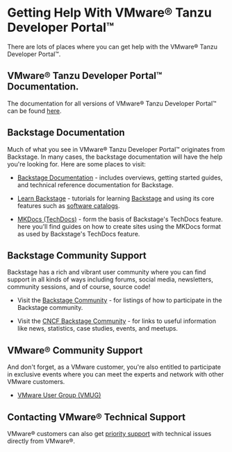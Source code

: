 # Getting Help With VMware® Tanzu Developer Portal™

There are lots of places where you can get help with the VMware® Tanzu Developer Portal™.

## VMware® Tanzu Developer Portal™ Documentation.

The documentation for all versions of VMware® Tanzu Developer Portal™ can be found [here](https://docs.vmware.com/en/VMware-Tanzu-Application-Platform/index.html).

## Backstage Documentation

Much of what you see in VMware® Tanzu Developer Portal™ originates from Backstage. In many cases, the backstage documentation will have the help you're looking for. Here are some places to visit:

* [Backstage Documentation](https://backstage.io/docs) - includes overviews, getting started guides, and technical reference documentation for Backstage.

* [Learn Backstage](https://backstage.spotify.com/learn/) - tutorials for learning [Backstage](https://backstage.spotify.com/learn/backstage-for-all/backstage-for-all/1-introduction/) and using its core features such as [software catalogs](https://backstage.spotify.com/learn/backstage-for-all/software-catalog/3-software-catalog/).

* [MKDocs (TechDocs)](https://www.mkdocs.org/) - form the basis of Backstage's TechDocs feature. here you'll find guides on how to create sites using the MKDocs format as used by Backstage's TechDocs feature.

## Backstage Community Support

Backstage has a rich and vibrant user community where you can find support in all kinds of ways including forums, social media, newsletters, community sessions, and of course, source code!

* Visit the [Backstage Community](https://backstage.io/community/) - for listings of how to participate in the Backstage community.

* Visit the [CNCF Backstage Community](https://www.cncf.io/projects/backstage/) - for links to useful information like news, statistics, case studies, events, and meetups.

## VMware® Community Support

And don't forget, as a VMware customer, you're also entitled to participate in exclusive events where you can meet the experts and network with other VMware customers.

* [VMware User Group (VMUG)](https://www.vmug.com/)

## Contacting VMware® Technical Support

VMware® customers can also get [priority support](https://tanzu.vmware.com/support) with technical issues directly from VMware®.